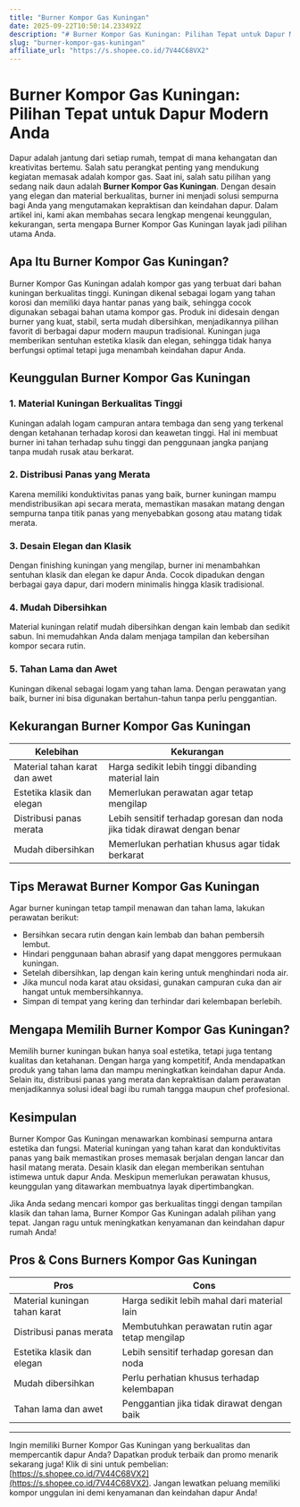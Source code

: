 ```yaml
---
title: "Burner Kompor Gas Kuningan"
date: 2025-09-22T10:50:14.233492Z
description: "# Burner Kompor Gas Kuningan: Pilihan Tepat untuk Dapur Modern Anda..."
slug: "burner-kompor-gas-kuningan"
affiliate_url: "https://s.shopee.co.id/7V44C68VX2"
---
```

# Burner Kompor Gas Kuningan: Pilihan Tepat untuk Dapur Modern Anda

Dapur adalah jantung dari setiap rumah, tempat di mana kehangatan dan kreativitas bertemu. Salah satu perangkat penting yang mendukung kegiatan memasak adalah kompor gas. Saat ini, salah satu pilihan yang sedang naik daun adalah **Burner Kompor Gas Kuningan**. Dengan desain yang elegan dan material berkualitas, burner ini menjadi solusi sempurna bagi Anda yang mengutamakan kepraktisan dan keindahan dapur. Dalam artikel ini, kami akan membahas secara lengkap mengenai keunggulan, kekurangan, serta mengapa Burner Kompor Gas Kuningan layak jadi pilihan utama Anda.

## Apa Itu Burner Kompor Gas Kuningan?

Burner Kompor Gas Kuningan adalah kompor gas yang terbuat dari bahan kuningan berkualitas tinggi. Kuningan dikenal sebagai logam yang tahan korosi dan memiliki daya hantar panas yang baik, sehingga cocok digunakan sebagai bahan utama kompor gas. Produk ini didesain dengan burner yang kuat, stabil, serta mudah dibersihkan, menjadikannya pilihan favorit di berbagai dapur modern maupun tradisional. Kuningan juga memberikan sentuhan estetika klasik dan elegan, sehingga tidak hanya berfungsi optimal tetapi juga menambah keindahan dapur Anda.

## Keunggulan Burner Kompor Gas Kuningan

### 1. Material Kuningan Berkualitas Tinggi
Kuningan adalah logam campuran antara tembaga dan seng yang terkenal dengan ketahanan terhadap korosi dan keawetan tinggi. Hal ini membuat burner ini tahan terhadap suhu tinggi dan penggunaan jangka panjang tanpa mudah rusak atau berkarat.

### 2. Distribusi Panas yang Merata
Karena memiliki konduktivitas panas yang baik, burner kuningan mampu mendistribusikan api secara merata, memastikan masakan matang dengan sempurna tanpa titik panas yang menyebabkan gosong atau matang tidak merata.

### 3. Desain Elegan dan Klasik
Dengan finishing kuningan yang mengilap, burner ini menambahkan sentuhan klasik dan elegan ke dapur Anda. Cocok dipadukan dengan berbagai gaya dapur, dari modern minimalis hingga klasik tradisional.

### 4. Mudah Dibersihkan
Material kuningan relatif mudah dibersihkan dengan kain lembab dan sedikit sabun. Ini memudahkan Anda dalam menjaga tampilan dan kebersihan kompor secara rutin.

### 5. Tahan Lama dan Awet
Kuningan dikenal sebagai logam yang tahan lama. Dengan perawatan yang baik, burner ini bisa digunakan bertahun-tahun tanpa perlu penggantian.

## Kekurangan Burner Kompor Gas Kuningan

| **Kelebihan** | **Kekurangan** |
|----------------|----------------|
| Material tahan karat dan awet | Harga sedikit lebih tinggi dibanding material lain |
| Estetika klasik dan elegan | Memerlukan perawatan agar tetap mengilap |
| Distribusi panas merata | Lebih sensitif terhadap goresan dan noda jika tidak dirawat dengan benar |
| Mudah dibersihkan | Memerlukan perhatian khusus agar tidak berkarat |

## Tips Merawat Burner Kompor Gas Kuningan

Agar burner kuningan tetap tampil menawan dan tahan lama, lakukan perawatan berikut:

- Bersihkan secara rutin dengan kain lembab dan bahan pembersih lembut.
- Hindari penggunaan bahan abrasif yang dapat menggores permukaan kuningan.
- Setelah dibersihkan, lap dengan kain kering untuk menghindari noda air.
- Jika muncul noda karat atau oksidasi, gunakan campuran cuka dan air hangat untuk membersihkannya.
- Simpan di tempat yang kering dan terhindar dari kelembapan berlebih.

## Mengapa Memilih Burner Kompor Gas Kuningan?

Memilih burner kuningan bukan hanya soal estetika, tetapi juga tentang kualitas dan ketahanan. Dengan harga yang kompetitif, Anda mendapatkan produk yang tahan lama dan mampu meningkatkan keindahan dapur Anda. Selain itu, distribusi panas yang merata dan kepraktisan dalam perawatan menjadikannya solusi ideal bagi ibu rumah tangga maupun chef profesional.

## Kesimpulan

Burner Kompor Gas Kuningan menawarkan kombinasi sempurna antara estetika dan fungsi. Material kuningan yang tahan karat dan konduktivitas panas yang baik memastikan proses memasak berjalan dengan lancar dan hasil matang merata. Desain klasik dan elegan memberikan sentuhan istimewa untuk dapur Anda. Meskipun memerlukan perawatan khusus, keunggulan yang ditawarkan membuatnya layak dipertimbangkan.

Jika Anda sedang mencari kompor gas berkualitas tinggi dengan tampilan klasik dan tahan lama, Burner Kompor Gas Kuningan adalah pilihan yang tepat. Jangan ragu untuk meningkatkan kenyamanan dan keindahan dapur rumah Anda!

## Pros & Cons Burners Kompor Gas Kuningan

| **Pros** | **Cons** |
|----------------------|-----------------------------|
| Material kuningan tahan karat | Harga sedikit lebih mahal dari material lain |
| Distribusi panas merata | Membutuhkan perawatan rutin agar tetap mengilap |
| Estetika klasik dan elegan | Lebih sensitif terhadap goresan dan noda |
| Mudah dibersihkan | Perlu perhatian khusus terhadap kelembapan |
| Tahan lama dan awet | Penggantian jika tidak dirawat dengan baik |

---

Ingin memiliki Burner Kompor Gas Kuningan yang berkualitas dan mempercantik dapur Anda? Dapatkan produk terbaik dan promo menarik sekarang juga! Klik di sini untuk pembelian: [https://s.shopee.co.id/7V44C68VX2](https://s.shopee.co.id/7V44C68VX2). Jangan lewatkan peluang memiliki kompor unggulan ini demi kenyamanan dan keindahan dapur Anda!